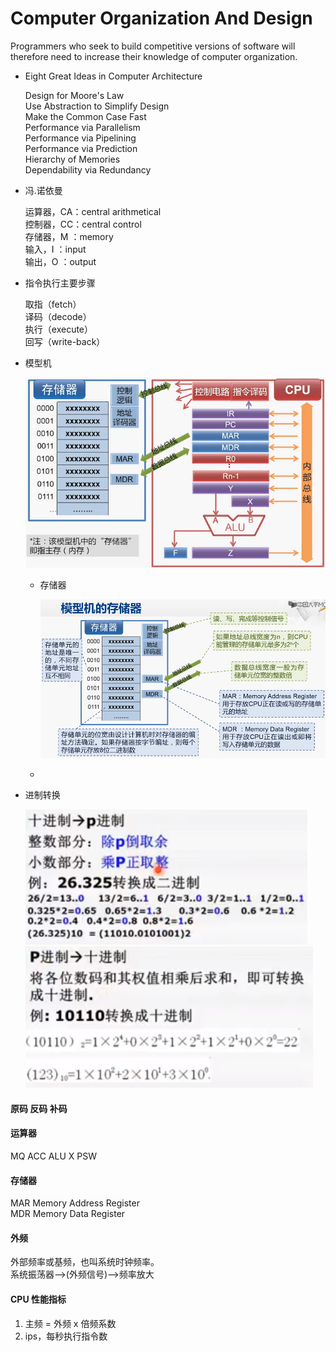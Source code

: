# Computer Organization And Design

Programmers who seek to build competitive versions of software will therefore need to increase their knowledge of computer organization.

- Eight Great Ideas in Computer Architecture
  
  Design for Moore's Law  
  Use Abstraction to Simplify Design  
  Make the Common Case Fast  
  Performance via Parallelism  
  Performance via Pipelining  
  Performance via Prediction  
  Hierarchy of Memories  
  Dependability via Redundancy

- 冯.诺依曼

  运算器，CA：central arithmetical  
  控制器，CC：central control  
  存储器，M ：memory  
  输入，I   ：input  
  输出，O   ：output

- 指令执行主要步骤

  取指（fetch）  
  译码（decode）  
  执行（execute）  
  回写（write-back）

- 模型机

  ![](../../images/cod/model.png)
  
  - 存储器

    ![](../../images/cod/m.png)
  - 
  
- 进制转换

  ![](../../images/cod/10_p.png)  
  ![](../../images/cod/p_10.png)

#### 原码 反码 补码

#### 运算器

MQ
ACC
ALU
X
PSW

#### 存储器
MAR Memory Address Register  
MDR Memory Data Register

#### 外频

外部频率或基频，也叫系统时钟频率。  
系统振荡器——>(外频信号)——>频率放大

#### CPU 性能指标

1. 主频 = 外频 x 倍频系数
2. ips，每秒执行指令数
